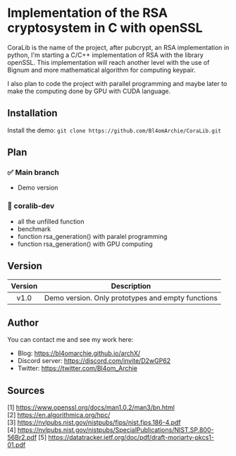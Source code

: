 # Implementation of the RSA cryptosystem in C with openSSL

CoraLib is the name of the project, after pubcrypt, an RSA implementation in python, I'm starting a C/C++ implementation of RSA with the library openSSL.
This implementation will reach another level with the use of Bignum and more mathematical algorithm for computing keypair.

I also plan to code the project with parallel programming and maybe later to make the computing done by GPU with CUDA language.

##  Installation

Install the demo: ```git clone https://github.com/Bl4omArchie/CoraLib.git``` 



## Plan

### ✅ Main branch
- Demo version

### 🚧 coralib-dev
- all the unfilled function
- benchmark
- function rsa_generation() with paralel programming
- function rsa_generation() with GPU computing

## Version

| Version          | Description     |
| :--------------: |:---------------:|
| v1.0             | Demo version. Only prototypes and empty functions |


## Author
You can contact me and see my work here:
- Blog: https://bl4omarchie.github.io/archX/
- Discord server: https://discord.com/invite/D2wGP62
- Twitter: https://twitter.com/Bl4om_Archie

## Sources

[1] https://www.openssl.org/docs/man1.0.2/man3/bn.html  
[2] https://en.algorithmica.org/hpc/                    
[3] https://nvlpubs.nist.gov/nistpubs/fips/nist.fips.186-4.pdf  
[4] https://nvlpubs.nist.gov/nistpubs/SpecialPublications/NIST.SP.800-56Br2.pdf 
[5] https://datatracker.ietf.org/doc/pdf/draft-moriarty-pkcs1-01.pdf